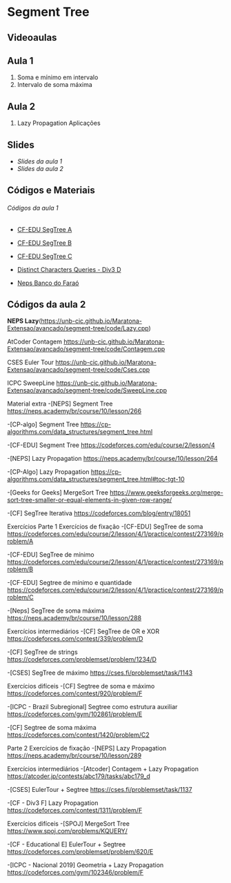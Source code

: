 # Segment Tree

## Videoaulas
## Aula 1
1. Soma e mínimo em intervalo
2. Intervalo de soma máxima

## Aula 2
1. Lazy Propagation
Aplicações

## Slides
- _Slides da aula 1_
- _Slides da aula 2_

## Códigos e Materiais
###### Códigos da aula 1
* [CF-EDU SegTree A](https://unb-cic.github.io/Maratona-Extensao/avancado/segment-tree/code/A.cpp)

* [CF-EDU SegTree B](https://unb-cic.github.io/Maratona-Extensao/avancado/segment-tree/code/B.cpp)

* [CF-EDU SegTree C](https://unb-cic.github.io/Maratona-Extensao/avancado/segment-tree/code/C.cpp)

* [Distinct Characters Queries - Div3 D](https://unb-cic.github.io/Maratona-Extensao/avancado/segment-tree/code/590-D.cpp)

* [Neps Banco do Faraó](https://unb-cic.github.io/Maratona-Extensao/avancado/segment-tree/code/Farao.cpp)

## Códigos da aula 2
**NEPS Lazy**(https://unb-cic.github.io/Maratona-Extensao/avancado/segment-tree/code/Lazy.cpp)

AtCoder Contagem
https://unb-cic.github.io/Maratona-Extensao/avancado/segment-tree/code/Contagem.cpp

CSES Euler Tour
https://unb-cic.github.io/Maratona-Extensao/avancado/segment-tree/code/Cses.cpp

ICPC SweepLine
https://unb-cic.github.io/Maratona-Extensao/avancado/segment-tree/code/SweepLine.cpp

Material extra
-[NEPS] Segment Tree
https://neps.academy/br/course/10/lesson/266

-[CP-algo] Segment Tree
https://cp-algorithms.com/data_structures/segment_tree.html

-[CF-EDU] Segment Tree
https://codeforces.com/edu/course/2/lesson/4

-[NEPS] Lazy Propagation
https://neps.academy/br/course/10/lesson/264

-[CP-Algo] Lazy Propagation
https://cp-algorithms.com/data_structures/segment_tree.html#toc-tgt-10

-[Geeks for Geeks] MergeSort Tree
https://www.geeksforgeeks.org/merge-sort-tree-smaller-or-equal-elements-in-given-row-range/

-[CF] SegTree Iterativa
https://codeforces.com/blog/entry/18051

Exercícios
Parte 1
Exercícios de fixação
-[CF-EDU] SegTree de soma
https://codeforces.com/edu/course/2/lesson/4/1/practice/contest/273169/problem/A

-[CF-EDU] SegTree de mínimo
https://codeforces.com/edu/course/2/lesson/4/1/practice/contest/273169/problem/B

-[CF-EDU] Segtree de mínimo e quantidade
https://codeforces.com/edu/course/2/lesson/4/1/practice/contest/273169/problem/C

-[Neps] SegTree de soma máxima
https://neps.academy/br/course/10/lesson/288

Exercícios intermediários
-[CF] SegTree de OR e XOR
https://codeforces.com/contest/339/problem/D

-[CF] SegTree de strings
https://codeforces.com/problemset/problem/1234/D

-[CSES] SegTree de máximo
https://cses.fi/problemset/task/1143

Exercícios difíceis
-[CF] Segtree de soma e máximo
https://codeforces.com/contest/920/problem/F

-[ICPC - Brazil Subregional] Segtree como estrutura auxiliar
https://codeforces.com/gym/102861/problem/E

-[CF] Segtree de soma máxima
https://codeforces.com/contest/1420/problem/C2

Parte 2
Exercícios de fixação
-[NEPS] Lazy Propagation
https://neps.academy/br/course/10/lesson/289

Exercícios intermediários
-[Atcoder] Contagem + Lazy Propagation
https://atcoder.jp/contests/abc179/tasks/abc179_d

-[CSES] EulerTour + Segtree
https://cses.fi/problemset/task/1137

-[CF - Div3 F] Lazy Propagation
https://codeforces.com/contest/1311/problem/F

Exercícios difíceis
-[SPOJ] MergeSort Tree
https://www.spoj.com/problems/KQUERY/

-[CF - Educational E] EulerTour + Segtree
https://codeforces.com/problemset/problem/620/E

-[ICPC - Nacional 2019] Geometria + Lazy Propagation
https://codeforces.com/gym/102346/problem/F
